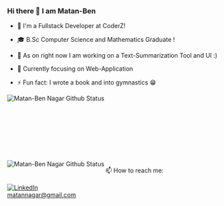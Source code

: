 ### Hi there 👋 I am Matan-Ben

- 👷 I'm a Fullstack Developer at CoderZ!
- 🎓 B.Sc Computer Science and Mathematics Graduate !
- 🔭 As on right now I am working on a Text-Summarization Tool and UI :)
- 🌱 Currently focusing on Web-Application 


- ⚡ Fun fact: I wrote a book and into gymnastics :grin:

<img align="left" alt="Matan-Ben Nagar Github Status" src="https://github-readme-stats.vercel.app/api?username=matannagar&show_icons=true&theme=onedark">
<br><br>
<br>
<br><br>
<br><br><br><br>
<img align="left" alt="Matan-Ben Nagar Github Status" src="https://github-readme-stats.vercel.app/api/top-langs/?username=matannagar&layout=compact&theme=onedark">


📫 How to reach me: 
<br><br>
 <a href="www.linkedin.com/in/matan-ben-nagar/" title="Linkedin"><img alt="LinkedIn" src="https://img.shields.io/badge/linkedin%20-%230077B5.svg?&style=for-the-badge&logo=linkedin&logoColor=white"/></a>
 <br>
 matannagar@gmail.com

